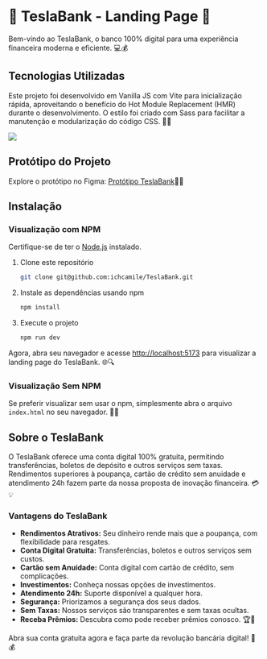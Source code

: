 # 🌟 **TeslaBank - Landing Page** 🌟

Bem-vindo ao TeslaBank, o banco 100% digital para uma experiência financeira moderna e eficiente. 💻💰

## Tecnologias Utilizadas
Este projeto foi desenvolvido em Vanilla JS com Vite para inicialização rápida, aproveitando o benefício do Hot Module Replacement (HMR) durante o desenvolvimento. O estilo foi criado com Sass para facilitar a manutenção e modularização do código CSS. 🚀🔧

<img src="https://skillicons.dev/icons?i=git,vite,html,css,sass,js" />

## Protótipo do Projeto
Explore o protótipo no Figma: [Protótipo TeslaBank](https://www.figma.com/file/lZS4CJRHWSztAuVpT6pAxS/TeslaBank?node-id=1118:5&t=yCwblmYD9JJAar1Z-0
)🎨✨

## Instalação

### Visualização com NPM
Certifique-se de ter o [Node.js](https://nodejs.org/) instalado.

1. Clone este repositório
   ```bash
   git clone git@github.com:ichcamile/TeslaBank.git
   ```

2. Instale as dependências usando npm
   ```bash
   npm install
   ```

3. Execute o projeto
   ```bash
   npm run dev
   ```

Agora, abra seu navegador e acesse [http://localhost:5173](http://localhost:5173) para visualizar a landing page do TeslaBank. 🌐🔍

### Visualização Sem NPM
Se preferir visualizar sem usar o npm, simplesmente abra o arquivo `index.html` no seu navegador. 📂👀

## Sobre o TeslaBank
O TeslaBank oferece uma conta digital 100% gratuita, permitindo transferências, boletos de depósito e outros serviços sem taxas. Rendimentos superiores à poupança, cartão de crédito sem anuidade e atendimento 24h fazem parte da nossa proposta de inovação financeira. 💳💡

### Vantagens do TeslaBank
- **Rendimentos Atrativos:** Seu dinheiro rende mais que a poupança, com flexibilidade para resgates.
- **Conta Digital Gratuita:** Transferências, boletos e outros serviços sem custos.
- **Cartão sem Anuidade:** Conta digital com cartão de crédito, sem complicações.
- **Investimentos:** Conheça nossas opções de investimentos.
- **Atendimento 24h:** Suporte disponível a qualquer hora.
- **Segurança:** Priorizamos a segurança dos seus dados.
- **Sem Taxas:** Nossos serviços são transparentes e sem taxas ocultas.
- **Receba Prêmios:** Descubra como pode receber prêmios conosco. 🏆🎁

Abra sua conta gratuita agora e faça parte da revolução bancária digital! 🚀💰
